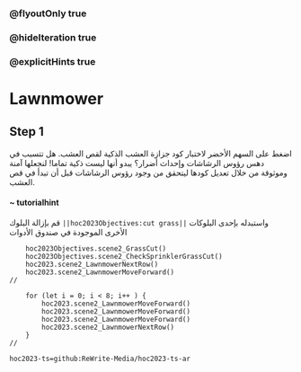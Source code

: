 ### @flyoutOnly true
### @hideIteration true
### @explicitHints true

# Lawnmower

## Step 1
اضغط على السهم الأخضر لاختبار كود جزازة العشب الذكية لقص العشب. هل تتسبب في دهس رؤوس الرشاشات وإحداث أضرار؟ يبدو أنها ليست ذكية تماما! لنجعلها آمنة وموثوقة من خلال تعديل كودها ليتحقق من وجود رؤوس الرشاشات قبل أن تبدأ في قص العشب.

#### ~ tutorialhint  
قم بإزالة البلوك ``||hoc2023Objectives:cut grass||`` واستبدله بإحدى البلوكات الأخرى الموجودة في صندوق الأدوات

```ghost
    hoc2023Objectives.scene2_GrassCut()
    hoc2023Objectives.scene2_CheckSprinklerGrassCut()
    hoc2023.scene2_LawnmowerNextRow()
    hoc2023.scene2_LawnmowerMoveForward()
//
```
```template
    for (let i = 0; i < 8; i++ ) {
        hoc2023.scene2_LawnmowerMoveForward()
        hoc2023.scene2_LawnmowerMoveForward()
        hoc2023.scene2_LawnmowerMoveForward()
        hoc2023.scene2_LawnmowerNextRow()    
    }  
//
```

```package
hoc2023-ts=github:ReWrite-Media/hoc2023-ts-ar
```